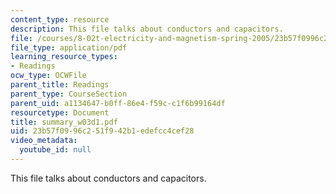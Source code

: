 ```yaml
---
content_type: resource
description: This file talks about conductors and capacitors.
file: /courses/8-02t-electricity-and-magnetism-spring-2005/23b57f0996c251f942b1edefcc4cef28_summary_w03d1.pdf
file_type: application/pdf
learning_resource_types:
- Readings
ocw_type: OCWFile
parent_title: Readings
parent_type: CourseSection
parent_uid: a1134647-b0ff-86e4-f59c-c1f6b99164df
resourcetype: Document
title: summary_w03d1.pdf
uid: 23b57f09-96c2-51f9-42b1-edefcc4cef28
video_metadata:
  youtube_id: null
---
```

This file talks about conductors and capacitors.

